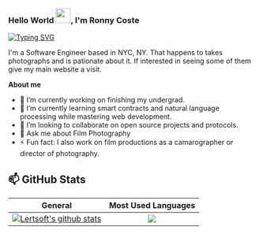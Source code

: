 <!--
**lertsoft/lertsoft** is a ✨ _special_ ✨ repository because its `README.md` (this file) appears on your GitHub profile.
-->

### Hello World <img src="https://raw.githubusercontent.com/MartinHeinz/MartinHeinz/master/wave.gif" width="30px">, I'm Ronny Coste

[![Typing SVG](https://readme-typing-svg.herokuapp.com?color=635DF7&lines=Frameworks+Enthusiast;Creative+Developer;Continuous+Learner;Problem+Solver)](https://git.io/typing-svg)

I'm a Software Engineer based in NYC, NY. That happens to takes photographs and is pationate about it. 
If interested in seeing some of them give my main website a visit.


**About me**
- 🔭 I’m currently working on finishing my undergrad.
- 🌱 I’m currently learning smart contracts and natural language processing while mastering web development.
- 👯 I’m looking to collaborate on open source projects and protocols.
- 💬 Ask me about Film Photography
- ⚡ Fun fact: I also work on film productions as a camarographer or director of photography.


## 📫 GitHub Stats
| General         | Most Used Languages |
|--------------|:-----:|
| <a href="https://github.com/lertsoft/lertsoft"><img align="center" src="https://github-readme-stats.vercel.app/api?username=lertsoft&count_private=true&show_icons=true&include_all_commits=true&theme=blue-green&hide_border=true" alt="Lertsoft's github stats" /></a>  |   <a href="https://github.com/lertsoft/lertsoft"><img align="center" src="https://github-readme-stats.vercel.app/api/top-langs/?username=lertsoft&langs_count=5" /></a> |        


